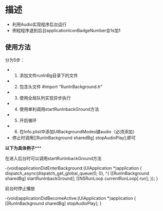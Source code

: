 # 描述
- 利用Audio实现程序后台运行
- 例程程序退到后台applicationIconBadgeNumber会1s加1


## 使用方法
分为5步：
- 1. 添加文件runInBg目录下的文件
- 2. 包含头文件   #import "RunInBackground.h"
- 3. 使用全局队列实现异步执行
- 4. 使用单利调用startRunInbackGround方法
- 5. 开启循环
- 6. 在Info.plist中添加UIBackgroundModes键audio（必须添加）
- 停止时调用[[RunInBackground sharedBg] stopAudioPlay];即可


********************************以下为具体例子***********************************

在进入后台时可以调用startRunInbackGround方法

-(void)applicationDidEnterBackground:(UIApplication *)application {
    dispatch_async(dispatch_get_global_queue(0, 0), ^{
        [[RunInBackground sharedBg] startRunInbackGround];
        [[NSRunLoop currentRunLoop] run];
    });
}

前台时停止播放

-(void)applicationDidBecomeActive:(UIApplication *)application {
    [[RunInBackground sharedBg] stopAudioPlay];
}



